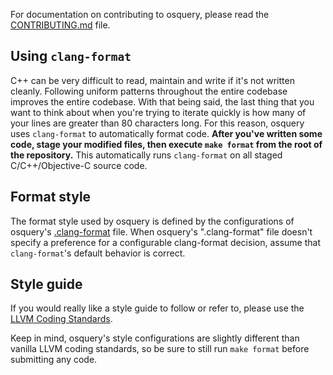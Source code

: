 For documentation on contributing to osquery, please read the [CONTRIBUTING.md](https://github.com/facebook/osquery/blob/master/CONTRIBUTING.md) file.

## Using `clang-format`

C++ can be very difficult to read, maintain and write if it's not written cleanly. Following uniform patterns throughout the entire codebase improves the entire codebase. With that being said, the last thing that you want to think about when you're trying to iterate quickly is how many of your lines are greater than 80 characters long. For this reason, osquery uses `clang-format` to automatically format code. **After you've written some code, stage your modified files, then execute `make format` from the root of the repository.** This automatically runs `clang-format` on all staged C/C++/Objective-C source code.

## Format style

The format style used by osquery is defined by the configurations of osquery's [.clang-format](https://github.com/facebook/osquery/blob/master/.clang-format) file. When osquery's ".clang-format" file doesn't specify a preference for a configurable clang-format decision, assume that `clang-format`'s default behavior is correct.

## Style guide

If you would really like a style guide to follow or refer to, please use the [LLVM Coding Standards](http://llvm.org/docs/CodingStandards.html).

Keep in mind, osquery's style configurations are slightly different than vanilla LLVM coding standards, so be sure to still run `make format` before submitting any code.
